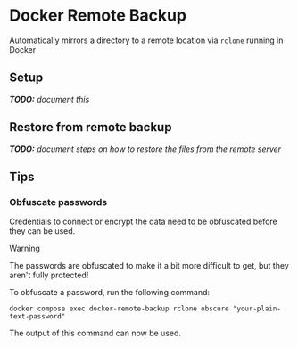 # Docker Remote Backup
Automatically mirrors a directory to a remote location via `rclone` running in Docker


## Setup
***TODO:** document this*


## Restore from remote backup
***TODO:** document steps on how to restore the files from the remote server*


## Tips
### Obfuscate passwords
Credentials to connect or encrypt the data need to be obfuscated before they can be used.

> [!WARNING]
> The passwords are obfuscated to make it a bit more difficult to get, but they aren't fully protected!

To obfuscate a password, run the following command:

`docker compose exec docker-remote-backup rclone obscure "your-plain-text-password"`

The output of this command can now be used.
